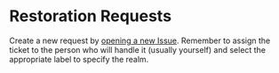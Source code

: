 # Restoration Requests

Create a new request by [opening a new Issue](https://git.turtle-wow.org/support/restoration-requests/-/issues/new). Remember to assign the ticket to the person who will handle it (usually yourself) and select the appropriate label to specify the realm.
